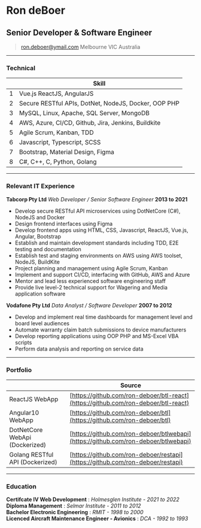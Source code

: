 # Ron deBoer
## Senior Developer & Software Engineer

> [ron.deboer@ymail.com](mailto:ron.deboer@ymail.com)
>      Melbourne VIC Australia

------

### Technical

|    | Skill                                                       |
|----|-------------------------------------------------------------|
| 1  | Vue.js ReactJS, AngularJS                                   |
| 2  | Secure RESTful APIs, DotNet, NodeJS, Docker, OOP PHP        |
| 3  | MySQL, Linux, Apache, SQL Server, MongoDB                   |
| 4  | AWS, Azure, CI/CD, Github, Jira, Jenkins, Buildkite         |
| 5  | Agile Scrum, Kanban, TDD                                    |
| 6  | Javascript, Typescript, SCSS                                |
| 7  | Bootstrap, Material Design, Figma                           |
| 8  | C#, C++, C, Python, Golang                                  |

------
<div style="page-break-after: always"></div>

### Relevant IT Experience

**Tabcorp Pty Ltd** *Web Developer / Senior Software Engineer* __2013 to 2021__ 
  - Develop secure RESTful API microservices using DotNetCore (C#), NodeJS and Docker 
  - Design frontend interfaces using Figma 
  - Develop frontend apps using HTML, CSS, Javascript, ReactJS, Vue.js, Angular, Bootstrap 
  - Establish and maintain development standards including TDD, E2E testing and documentation 
  - Establish test and staging environments on AWS using AWS toolset, NodeJS, BuildKite 
  - Project planning and management using Agile Scrum, Kanban 
  - Implement and support CI/CD, interfacing with GitHub, AWS and Azure 
  - Mentor and lead less experienced software engineering staff 
  - Provide live level-2 technical support for Wagering and Media application software
	
**Vodafone Pty Ltd** *Data Analyst / Software Developer* __2007 to 2012__ 
  - Develop and implement real time dashboards for management level and board level audiences 
  - Automate warranty claim batch submissions to device manufacturers 
  - Develop reporting applications using OOP PHP and MS-Excel VBA scripts 
  - Perform data analysis and reporting on service data

------
<div style="page-break-after: always"></div>

### Portfolio

|                                 | Source                                                                                |
|---------------------------------|---------------------------------------------------------------------------------------|
| ReactJS WebApp                  | [https://github.com/ron-deboer/btl-react](https://github.com/ron-deboer/btl-react)    |
| Angular10 WebApp                | [https://github.com/ron-deboer/btl](https://github.com/ron-deboer/btl)                |
| DotNetCore WebApi (Dockerized)  | [https://github.com/ron-deboer/btlwebapi](https://github.com/ron-deboer/btlwebapi)    |
| Golang RESTful API (Dockerized) | [https://github.com/ron-deboer/restapi](https://github.com/ron-deboer/restapi)        |

------
<div style="page-break-after: always"></div>

### Education

**Certifcate IV Web Development** : *Holmesglen Institute - 2021 to 2022* \
**Diploma Management** : *Selmar Institute - 2011 to 2012* \
**Bachelor Electronic Engineering** : *RMIT -  1998 to 2000* \
**Licenced Aircraft Maintenance Engineer - Avionics** : *DCA -  1992 to 1993* 
